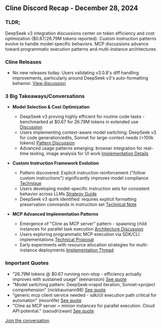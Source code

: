 ## Cline Discord Recap - December 28, 2024

### TLDR;

DeepSeek v3 integration discussions center on token efficiency and cost optimization ($0.67/26.79M tokens reported). Custom instruction patterns evolve to handle model-specific behaviors. MCP discussions advance toward programmatic execution patterns and multi-instance architectures.

### Cline Releases

*   No new releases today. Users validating v3.0.8's diff handling improvements, particularly around DeepSeek v3's auto-formatting behavior. [View discussion](https://discord.com/channels/1275535550845292637/1275535550845292640/1322354105896800320)

### 3 Big Takeaways/Conversations

*   **Model Selection & Cost Optimization**
    *   DeepSeek v3 proving highly efficient for routine code tasks - benchmarked at $0.67 for 26.79M tokens in extended use [Discussion](https://discord.com/channels/1275535550845292637/1275535550845292640/1322345334915207249)
    *   Users implementing context-aware model switching: DeepSeek v3 for code generation/edits, Sonnet for large-context needs (>100k tokens) [Pattern Discussion](https://discord.com/channels/1275535550845292637/1275535550845292640/1322344172170252289)
    *   Advanced usage patterns emerging: browser integration for real-time testing, image analysis for UI work [Implementation Details](https://discord.com/channels/1275535550845292637/1275535550845292640/1322413414164992061)

*   **Custom Instruction Framework Evolution**
    *   Pattern discovered: Explicit instruction reinforcement ("follow custom instructions") significantly improves model compliance [Technique](https://discord.com/channels/1275535550845292637/1275535550845292640/1322334645882323097)
    *   Users developing model-specific instruction sets for consistent behavior across LLMs [Strategy Guide](https://discord.com/channels/1275535550845292637/1275535550845292640/1322334395562066012)
    *   DeepSeek v3 quirk identified: requires explicit formatting preservation commands in instruction set [Technical Note](https://discord.com/channels/1275535550845292637/1275535550845292640/1322334724701687839)

*   **MCP Advanced Implementation Patterns**
    *   Emergence of "Cline as MCP server" pattern - spawning child instances for parallel task execution [Architecture Discussion](https://discord.com/channels/1275535550845292637/1316849926533287986/1322376027653148733)
    *   Users exploring programmatic MCP execution via SDK/CLI implementations [Technical Proposal](https://discord.com/channels/1275535550845292637/1316849926533287986/1322391594573500448)
    *   Early experiments with resource allocation strategies for multi-instance deployments [Implementation Thread](https://discord.com/channels/1275535550845292637/1316849926533287986/1322374379161780224)

### Important Quotes

*   "26.79M tokens @ $0.67 running non-stop - efficiency actually improves with sustained usage" (eeinarsson) [See quote](https://discord.com/channels/1275535550845292637/1275535550845292640/1322345334915207249)
*   "Model switching pattern: DeepSeek->rapid iteration, Sonnet->project comprehension" (nickbaumann98) [See quote](https://discord.com/channels/1275535550845292637/1275535550845292640/1322344172170252289)
*   "generic mcp client service needed - sdk/cli execution path critical for automation" (moonlife) [See quote](https://discord.com/channels/1275535550845292637/1316849926533287986/1322391594573500448)
*   "Cline as MCP server = minion instances for parallel execution. Cloud API potential." (saoudrizwan) [See quote](https://discord.com/channels/1275535550845292637/1316849926533287986/1322376027653148733)

[Join the conversation](https://discord.gg/Mjyj2Sm3)